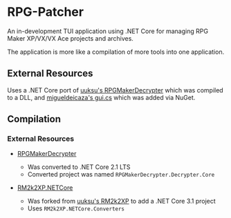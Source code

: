 # RPG-Patcher
An in-development TUI application using .NET Core for managing RPG Maker XP/VX/VX Ace projects and archives.

The application is more like a compilation of more tools into one application.


## External Resources
Uses a .NET Core port of [uuksu's RPGMakerDecrypter](https://github.com/uuksu/RPGMakerDecrypter/) which was compiled to a DLL, and [migueldeicaza's gui.cs](https://github.com/migueldeicaza/gui.cs) which was added via NuGet.

## Compilation
### External Resources
* [RPGMakerDecrypter](https://github.com/uuksu/RPGMakerDecrypter/)
  - Was converted to .NET Core 2.1 LTS
  - Converted project was named `RPGMakerDecrypter.Decrypter.Core`

* [RM2k2XP.NETCore](https://github.com/xubiod/RM2k2XP.NETCore)
  - Was forked from [uuksu's RM2k2XP](https://github.com/uuksu/RM2k2XP) to add a .NET Core 3.1 project
  - Uses `RM2k2XP.NETCore.Converters`
